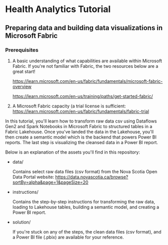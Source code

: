 # Health Analytics Tutorial
## Preparing data and building data visualizations in Microsoft Fabric

### Prerequisites
1. A basic understanding of what capabilities are available within Microsoft Fabric. If you're not familiar with Fabric, the two resources below are a great start!

      https://learn.microsoft.com/en-us/fabric/fundamentals/microsoft-fabric-overview
  
      https://learn.microsoft.com/en-us/training/paths/get-started-fabric/ 
  
2. A Microsoft Fabric capacity (a trial license is sufficient: https://learn.microsoft.com/en-us/fabric/fundamentals/fabric-trial

In this tutorial, you'll learn how to transform raw data csv using Dataflows Gen2 and Spark Notebooks in Microsoft Fabric to structured tables in a Fabric Lakehouse. Once you've landed the data in the Lakehouse, you'll then create a semantic model which is the backend that powers Power BI reports. The last step is visualizing the cleansed data in a Power BI report.

Below is an explanation of the assets you'll find in this repository:
- data/
  
  Contains select raw data files (csv format) from the Nova Scotia Open Data Portal website: https://data.novascotia.ca/browse?sortBy=alpha&page=1&pageSize=20
  
- instructions/
  
  Contains the step-by-step instructions for transforming the raw data, loading to Lakehouse tables, building a semantic model, and creating a Power BI report.

- solution/
  
  If you're stuck on any of the steps, the clean data files (csv format), and a Power BI file (.pbix) are available for your reference.
